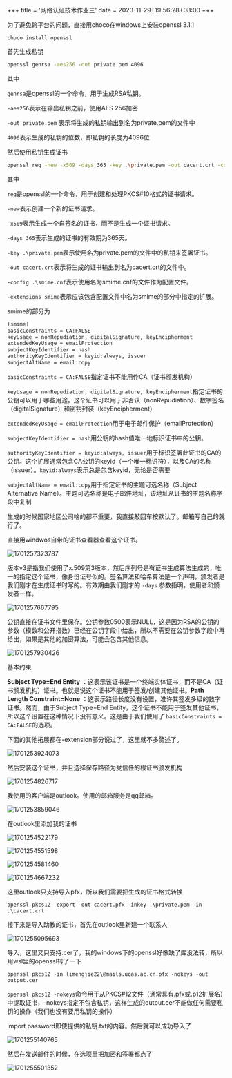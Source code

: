 +++
title = '网络认证技术作业三'
date = 2023-11-29T19:56:28+08:00
+++

为了避免跨平台的问题，直接用choco在windows上安装openssl 3.1.1

`choco install openssl`

首先生成私钥

```bash
openssl genrsa -aes256 -out private.pem 4096
```

其中

`genrsa`是openssl的一个命令，用于生成RSA私钥。

`-aes256`表示在输出私钥之前，使用AES 256加密

`-out private.pem` 表示将生成的私钥输出到名为private.pem的文件中

`4096`表示生成的私钥的位数，即私钥的长度为4096位

然后使用私钥生成证书

```sh
openssl req -new -x509 -days 365 -key .\private.pem -out cacert.crt -config .\smime.cnf -extensions smime
```

其中

`req`是openssl的一个命令，用于创建和处理PKCS#10格式的证书请求。

`-new`表示创建一个新的证书请求。

`-x509`表示生成一个自签名的证书，而不是生成一个证书请求。

`-days 365`表示生成的证书的有效期为365天。

`-key .\private.pem`表示使用名为private.pem的文件中的私钥来签署证书。

`-out cacert.crt`表示将生成的证书输出到名为cacert.crt的文件中。

`-config .\smime.cnf`表示使用名为smime.cnf的文件作为配置文件。

`-extensions smime`表示应该包含配置文件中名为smime的部分中指定的扩展。

smime的部分为

```bash
[smime]
basicConstraints = CA:FALSE
keyUsage = nonRepudiation, digitalSignature, keyEncipherment
extendedKeyUsage = emailProtection
subjectKeyIdentifier = hash
authorityKeyIdentifier = keyid:always, issuer
subjectAltName = email:copy
```

`basicConstraints = CA:FALSE`指定证书不能用作CA（证书颁发机构）

`keyUsage = nonRepudiation, digitalSignature, keyEncipherment`指定证书的公钥可以用于哪些用途。这个证书可以用于非否认（nonRepudiation）、数字签名（digitalSignature）和密钥封装（keyEncipherment）

`extendedKeyUsage = emailProtection`用于电子邮件保护（emailProtection）

`subjectKeyIdentifier = hash`用公钥的hash值唯一地标识证书中的公钥。

`authorityKeyIdentifier = keyid:always, issuer`用于标识签署此证书的CA的公钥。这个扩展通常包含CA公钥的keyid（一个唯一标识符），以及CA的名称（issuer）。`keyid:always`表示总是包含keyid，无论是否需要

`subjectAltName = email:copy`用于指定证书的主题可选名称（Subject Alternative Name）。主题可选名称是电子邮件地址，该地址从证书的主题名称字段中复制

生成的时候国家地区公司啥的都不重要，我直接敲回车按默认了。邮箱写自己的就行了。

直接用windwos自带的证书查看器查看这个证书。

![1701257323787](网络认证技术作业三/1701257323787.png)

版本v3是指我们使用了x.509第3版本，然后序列号是有证书生成算法生成的，唯一的指定这个证书，像身份证号似的。签名算法和哈希算法是一个声明，颁发者是我们刚才在生成证书时写的。有效期由我们刚才的 `-days` 参数指明，使用者和颁发者一样。

![1701257667795](网络认证技术作业三/1701257667795.png)

公钥直接在证书文件里保存。公钥参数0500表示NULL，这是因为RSA的公钥的参数（模数和公开指数）已经在公钥字段中给出，所以不需要在公钥参数字段中再给出，如果是其他的加密算法，可能会包含其他信息。

![1701257930426](网络认证技术作业三/1701257930426.png)

基本约束

**Subject Type=End Entity** ：这表示该证书是一个终端实体证书，而不是CA（证书颁发机构）证书。也就是说这个证书不能用于签发/创建其他证书。**Path Length Constraint=None** ：这表示路径长度没有设置，准许其签发多级的数字证书。然而，由于Subject Type=End Entity，这个证书不能用于签发其他证书，所以这个设置在这种情况下没有意义。这是由于我们使用了 `basicConstraints = CA:FALSE`的选项。

下面的其他拓展都在-extension部分说过了，这里就不多赘述了。

![1701253924073](网络认证技术作业三/1701253924073.png)

然后安装这个证书，并且选择保存路径为受信任的根证书颁发机构

![1701254826717](网络认证技术作业三/1701254826717.png)

我使用的客户端是outlook。使用的邮箱服务是qq邮箱。

![1701253859046](网络认证技术作业三/1701253859046.png)

在outlook里添加我的证书

![1701254522179](网络认证技术作业三/1701254522179.png)

![1701254551598](网络认证技术作业三/1701254551598.png)

![1701254581460](网络认证技术作业三/1701254581460.png)

![1701254667232](网络认证技术作业三/1701254667232.png)

这里outlook只支持导入pfx，所以我们需要把生成的证书格式转换

```
openssl pkcs12 -export -out cacert.pfx -inkey .\private.pem -in .\cacert.crt
```

接下来是导入助教的证书，首先在outlook里新建一个联系人

![1701255095693](网络认证技术作业三/1701255095693.png)

导入，这里又只支持.cer了，我的windows下的openssl好像缺了库没法转，所以用wsl里的openssl转了一下

```
openssl pkcs12 -in limengjie22\@mails.ucas.ac.cn.pfx -nokeys -out output.cer
```

`openssl pkcs12 -nokeys`命令用于从PKCS#12文件（通常具有.pfx或.p12扩展名）中提取证书，-nokeys指定不包含私钥，这样生成的output.cer不能做任何需要私钥的操作（我们也没有要用私钥的操作）

import password即使提供的私钥.txt的内容。然后就可以成功导入了

![1701255140765](网络认证技术作业三/1701255140765.png)

然后在发送邮件的时候，在选项里把加密和签署都点了

![1701255501352](网络认证技术作业三/1701255501352.png)
